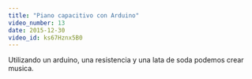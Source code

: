 ```yaml
---
title: "Piano capacitivo con Arduino"
video_number: 13
date: 2015-12-30
video_id: ks67Hznx5B0
---
```


Utilizando un arduino, una resistencia y una lata de soda podemos crear musica.
